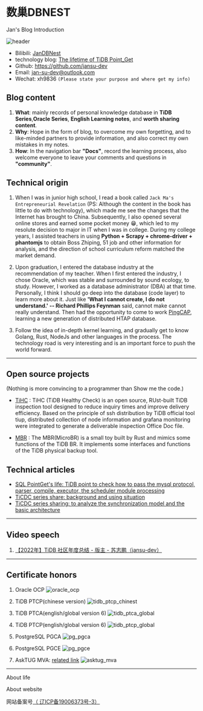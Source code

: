 # 数巢DBNEST

Jan's Blog Introduction

![header](../../images/header.jpg)

- Bilibili: [JanDBNest](https://space.bilibili.com/318184941?spm_id_from=333.1007.0.0)
- technology blog: [The lifetime of TiDB Point_Get](http://www.dbnest.net/zh/tidb/07TiDB-%E6%BA%90%E7%A0%81%E9%98%85%E8%AF%BB/8-1TiDB/02TiDB%20Point_Get%20%E7%82%B9%E6%9F%A5%E7%9A%84%E4%B8%80%E7%94%9F.html)
- Github: <https://github.com/jansu-dev>
- Email: jan-su-dev@outlook.com
- Wechat: xh9836 `(Please state your purpose and where get my info)`

## Blog content

1. **What**: mainly records of personal knowledge database in **TiDB Series**,**Oracle Series**, **English Learning notes**, and **worth sharing content**.
2. **Why**: Hope in the form of blog, to overcome my own forgetting, and to like-minded partners to provide information, and also correct my own mistakes in my notes.
3. **How**: In the navigation bar **"Docs"**, record the learning process, also welcome everyone to leave your comments and questions in **"community"**.

## Technical origin

1. When I was in junior high school, I read a book called `Jack Ma's Entrepreneurial Revelation` (PS: Although the content in the book has little to do with technology), which made me see the changes that the Internet has brought to China. Subsequently, I also opened several online stores and earned some pocket money 😁, which led to my resolute decision to major in IT when I was in college. During my college years, I assisted teachers in using **Python + Scrapy + chrome-driver + phantomjs** to obtain Boss Zhiping, 51 job and other information for analysis, and the direction of school curriculum reform matched the market demand.

2. Upon graduation, I entered the database industry at the recommendation of my teacher. When I first entered the industry, I chose Oracle, which was stable and surrounded by sound ecology, to study. However, I worked as a database administrator (DBA) at that time. Personally, I think I should go deep into the database (code layer) to learn more about it. Just like **'What I cannot create, I do not understand.' -- Richard Phillips Feynman** said, cannot make cannot really understand. Then had the opportunity to come to work [PingCAP](https://baike.baidu.com/item/PingCAP/60056692?fr=aladdin), learning a new generation of distributed HTAP database.

3. Follow the idea of in-depth kernel learning, and gradually get to know Golang, Rust, NodeJs and other languages in the process. The technology road is very interesting and is an important force to push the world forward.

---

## Open source projects

(Nothing is more convincing to a programmer than Show me the code.)

- [TiHC](https://github.com/jansu-dev/tihc) : TiHC (TiDB Healthy Check) is an open source, RUst-built TiDB inspection tool designed to reduce inquiry times and improve delivery efficiency. Based on the principle of ssh distribution by TiDB official tool tiup, distributed collection of node information and grafana monitoring were integrated to generate a deliverable inspection Office Doc file.

- [MBR](https://github.com/jansu-dev/mbr) : The MBR(MicroBR) is a small toy built by Rust and mimics some functions of the TiDB BR. It implements some interfaces and functions of the TiDB physical backup tool.

## Technical articles

- [SQL PointGet's life: TiDB point to check how to pass the mysql protocol, parser, compile, executor, the scheduler module processing](https://tidb.net/blog/d6444c63)
- [TiCDC series share: background and using situation](https://tidb.net/blog/70588c4c)
- [TiCDC series sharing: to analyze the synchronization model and the basic architecture](https://tidb.net/blog/9568ace1)

---

## Video speech

1. [【2022年】TiDB 社区年度总结 - 版主 - 苏志鹏（jansu-dev）](https://asktug.com/t/topic/998896#h-2)

---

## Certificate honors

1. Oracle OCP
![oracle_ocp](../../images/oracle_ocp.jpg)

2. TiDB PTCP(chinese version)
![tidb_ptcp_chinest](../../images/tidb_ptcp_chinest.jpg)

3. TiDB PTCA(english/global version 6)
![tidb_ptca_global](../../images/tidb_ptca_global.jpg)

4. TiDB PTCP(english/global version 6)
![tidb_ptcp_global](../../images/tidb_ptcp_global.jpg)

5. PostgreSQL PGCA
![pg_pgca](../../images/pg_pgca.jpg)

6. PostgreSQL PGCE
![pg_pgce](../../images/pg_pgce.jpg)

7. AskTUG MVA: [related link](https://asktug.com/t/topic/273501)
![asktug_mva](../../images/asktug_mva.jpg)

---

About life

About website

网站备案号[（ 辽ICP备19006373号-3）](https://beian.miit.gov.cn)

